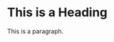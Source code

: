 <!DOCTYPE html>
<html>
<head>
<title>ranit</title>
</head>
<body>

<h1>This is a Heading</h1>
<p>This is a paragraph.</p>

</body>
</html>
